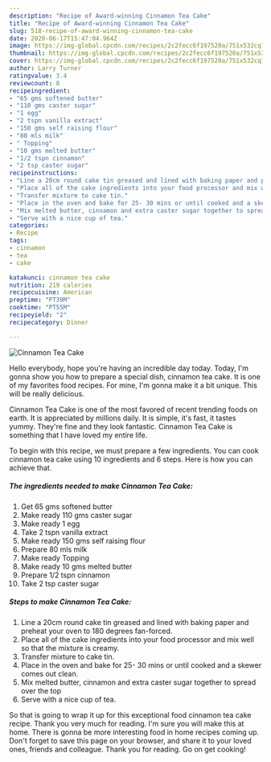 ```yaml
---
description: "Recipe of Award-winning Cinnamon Tea Cake"
title: "Recipe of Award-winning Cinnamon Tea Cake"
slug: 518-recipe-of-award-winning-cinnamon-tea-cake
date: 2020-06-17T15:47:04.964Z
image: https://img-global.cpcdn.com/recipes/2c2fecc6f197520a/751x532cq70/cinnamon-tea-cake-recipe-main-photo.jpg
thumbnail: https://img-global.cpcdn.com/recipes/2c2fecc6f197520a/751x532cq70/cinnamon-tea-cake-recipe-main-photo.jpg
cover: https://img-global.cpcdn.com/recipes/2c2fecc6f197520a/751x532cq70/cinnamon-tea-cake-recipe-main-photo.jpg
author: Larry Turner
ratingvalue: 3.4
reviewcount: 8
recipeingredient:
- "65 gms softened butter"
- "110 gms caster sugar"
- "1 egg"
- "2 tspn vanilla extract"
- "150 gms self raising flour"
- "80 mls milk"
- " Topping"
- "10 gms melted butter"
- "1/2 tspn cinnamon"
- "2 tsp caster sugar"
recipeinstructions:
- "Line a 20cm round cake tin greased and lined with baking paper and preheat your oven to 180 degrees fan-forced."
- "Place all of the cake ingredients into your food processor and mix well so that the mixture is creamy."
- "Transfer mixture to cake tin."
- "Place in the oven and bake for 25- 30 mins or until cooked and a skewer comes out clean."
- "Mix melted butter, cinnamon and extra caster sugar together to spread over the top"
- "Serve with a nice cup of tea."
categories:
- Recipe
tags:
- cinnamon
- tea
- cake

katakunci: cinnamon tea cake 
nutrition: 219 calories
recipecuisine: American
preptime: "PT39M"
cooktime: "PT55M"
recipeyield: "2"
recipecategory: Dinner

---
```



![Cinnamon Tea Cake](https://img-global.cpcdn.com/recipes/2c2fecc6f197520a/751x532cq70/cinnamon-tea-cake-recipe-main-photo.jpg)

Hello everybody, hope you're having an incredible day today. Today, I'm gonna show you how to prepare a special dish, cinnamon tea cake. It is one of my favorites food recipes. For mine, I'm gonna make it a bit unique. This will be really delicious.

Cinnamon Tea Cake is one of the most favored of recent trending foods on earth. It is appreciated by millions daily. It is simple, it's fast, it tastes yummy. They're fine and they look fantastic. Cinnamon Tea Cake is something that I have loved my entire life.




To begin with this recipe, we must prepare a few ingredients. You can cook cinnamon tea cake using 10 ingredients and 6 steps. Here is how you can achieve that.

<!--inarticleads1-->

##### The ingredients needed to make Cinnamon Tea Cake:

1. Get 65 gms softened butter
1. Make ready 110 gms caster sugar
1. Make ready 1 egg
1. Take 2 tspn vanilla extract
1. Make ready 150 gms self raising flour
1. Prepare 80 mls milk
1. Make ready  Topping
1. Make ready 10 gms melted butter
1. Prepare 1/2 tspn cinnamon
1. Take 2 tsp caster sugar




<!--inarticleads2-->

##### Steps to make Cinnamon Tea Cake:

1. Line a 20cm round cake tin greased and lined with baking paper and preheat your oven to 180 degrees fan-forced.
1. Place all of the cake ingredients into your food processor and mix well so that the mixture is creamy.
1. Transfer mixture to cake tin.
1. Place in the oven and bake for 25- 30 mins or until cooked and a skewer comes out clean.
1. Mix melted butter, cinnamon and extra caster sugar together to spread over the top
1. Serve with a nice cup of tea.




So that is going to wrap it up for this exceptional food cinnamon tea cake recipe. Thank you very much for reading. I'm sure you will make this at home. There is gonna be more interesting food in home recipes coming up. Don't forget to save this page on your browser, and share it to your loved ones, friends and colleague. Thank you for reading. Go on get cooking!
